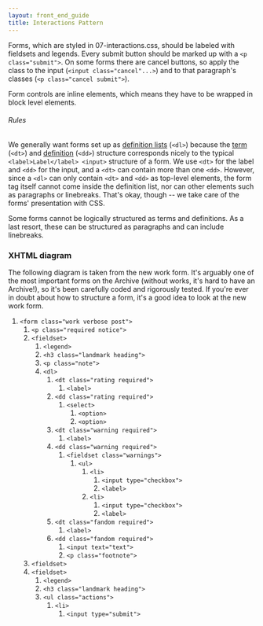 ```yaml
---
layout: front_end_guide
title: Interactions Pattern
---
```


Forms, which are styled in 07-interactions.css, should be labeled with fieldsets and legends. Every submit button should be marked up with a `<p class="submit">`. On some forms there are cancel buttons, so apply the class to the input (`<input class="cancel"...>`) and to that paragraph's classes (`<p class="cancel submit">`).

Form controls are inline elements, which means they have to be wrapped in block level elements.

###### Rules

We generally want forms set up as [definition lists](http://www.w3schools.com/tags/tag_dl.asp) (`<dl>`) because the [term](http://www.w3schools.com/tags/tag_dt.asp) (`<dt>`) and [definition](http://www.w3schools.com/tags/tag_dd.asp) (`<dd>`) structure corresponds nicely to the typical `<label>Label</label> <input>` structure of a form. We use `<dt>` for the label and `<dd>` for the input, and a `<dt>` can contain more than one `<dd>`. However, since a `<dl>` can only contain `<dt>` and `<dd>` as top-level elements, the form tag itself cannot come inside the definition list, nor can other elements such as paragraphs or linebreaks. That's okay, though -- we take care of the forms' presentation with CSS.   

Some forms cannot be logically structured as terms and definitions. As a last resort, these can be structured as paragraphs and can include linebreaks.

### XHTML diagram

The following diagram is taken from the new work form. It's arguably one of the most important forms on the Archive (without works, it's hard to have an Archive!), so it's been carefully coded and rigorously tested. If you're ever in doubt about how to structure a form, it's a good idea to look at the new work form.

<ol class="diagram">
<li><code>&lt;form class="work verbose post"&gt;</code>
<ol>
<li><code>&lt;p class="required notice"&gt;</code></li>
<li><code>&lt;fieldset&gt;</code>
<ol>
<li><code>&lt;legend&gt;</code></li>
<li><code>&lt;h3 class="landmark heading"&gt;</code></li>
<li><code>&lt;p class="note"&gt;</code></li>
<li><code>&lt;dl&gt;</code>
<ol>
<li><code>&lt;dt class="rating required"&gt;</code>
<ol>
<li><code>&lt;label&gt;</code></li>
</ol></li>
<li><code>&lt;dd class="rating required"&gt;</code><ol>
<li><code>&lt;select&gt;</code>
<ol>
<li><code>&lt;option&gt;</code></li>
<li><code>&lt;option&gt;</code></li>
</ol></li>
</ol></li>
<li><code>&lt;dt class="warning required"&gt;</code>
<ol>
<li><code>&lt;label&gt;</code></li>
</ol></li>
<li><code>&lt;dd class="warning required"&gt;</code>
<ol>
<li><code>&lt;fieldset class="warnings"&gt;</code>
<ol>
<li><code>&lt;ul&gt;</code>
<ol>
<li><code>&lt;li&gt;</code>
<ol>
<li><code>&lt;input type="checkbox"&gt;</code></li>
<li><code>&lt;label&gt;</code></li>
</ol></li>
<li><code>&lt;li&gt;</code>
<ol>
<li><code>&lt;input type="checkbox"&gt;</code></li>
<li><code>&lt;label&gt;</code></li>
</ol></li>
</ol></li>
</ol></li>
</ol></li>
<li><code>&lt;dt class="fandom required"&gt;</code>
<ol>
<li><code>&lt;label&gt;</code></li>
</ol></li>
<li><code>&lt;dd class="fandom required"&gt;</code>
<ol>
<li><code>&lt;input text="text"&gt;</code></li>
<li><code>&lt;p class="footnote"&gt;</code></li>
</ol></li>
</ol></li>
</ol></li>
<li><code>&lt;fieldset&gt;</code></li>
<li><code>&lt;fieldset&gt;</code>
<ol>
<li><code>&lt;legend&gt;</code></li>
<li><code>&lt;h3 class="landmark heading"&gt;</code></li>
<li><code>&lt;ul class="actions"&gt;</code>
<ol>
<li><code>&lt;li&gt;</code>
<ol>
<li><code>&lt;input type="submit"&gt;</code></li>
</ol></li>
</ol></li>
</ol></li>
</ol></li>
</ol>
